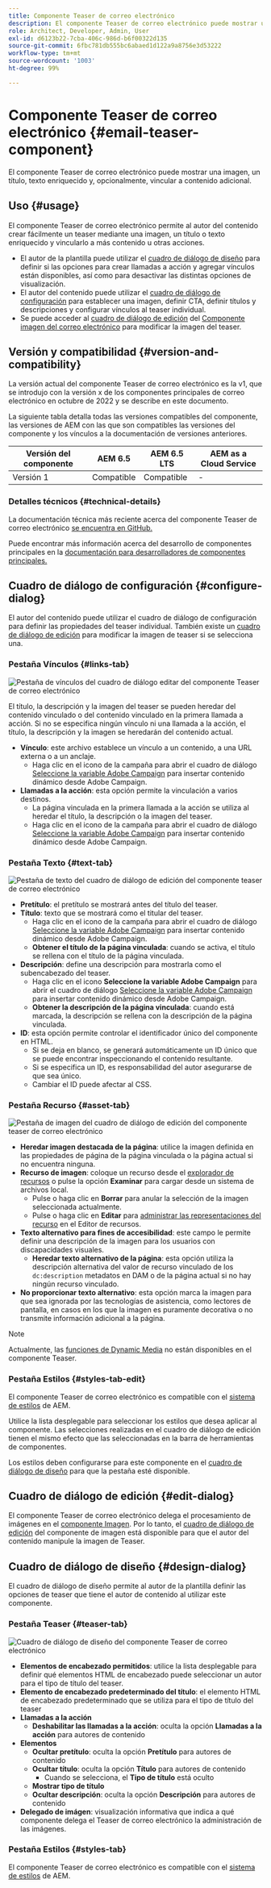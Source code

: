 ```yaml
---
title: Componente Teaser de correo electrónico
description: El componente Teaser de correo electrónico puede mostrar una imagen, un título, texto enriquecido y, opcionalmente, vincular a contenido adicional.
role: Architect, Developer, Admin, User
exl-id: d6123b22-7cba-406c-986d-b6f00322d135
source-git-commit: 6fbc781db555bc6abaed1d122a9a8756e3d53222
workflow-type: tm+mt
source-wordcount: '1003'
ht-degree: 99%

---
```



# Componente Teaser de correo electrónico {#email-teaser-component}

El componente Teaser de correo electrónico puede mostrar una imagen, un título, texto enriquecido y, opcionalmente, vincular a contenido adicional.

## Uso {#usage}

El componente Teaser de correo electrónico permite al autor del contenido crear fácilmente un teaser mediante una imagen, un título o texto enriquecido y vincularlo a más contenido u otras acciones.

* El autor de la plantilla puede utilizar el [cuadro de diálogo de diseño](#design-dialog) para definir si las opciones para crear llamadas a acción y agregar vínculos están disponibles, así como para desactivar las distintas opciones de visualización.
* El autor del contenido puede utilizar el [cuadro de diálogo de configuración](#configure-dialog) para establecer una imagen, definir CTA, definir títulos y descripciones y configurar vínculos al teaser individual.
* Se puede acceder al [cuadro de diálogo de edición](image.md#edit-dialog) del [Componente imagen del correo electrónico](image.md) para modificar la imagen del teaser.

## Versión y compatibilidad {#version-and-compatibility}

La versión actual del componente Teaser de correo electrónico es la v1, que se introdujo con la versión x de los componentes principales de correo electrónico en octubre de 2022 y se describe en este documento.

La siguiente tabla detalla todas las versiones compatibles del componente, las versiones de AEM con las que son compatibles las versiones del componente y los vínculos a la documentación de versiones anteriores.

| Versión del componente | AEM 6.5 | AEM 6.5 LTS | AEM as a Cloud Service |
|---|---|---|---|
| Versión 1 | Compatible | Compatible | - |

### Detalles técnicos {#technical-details}

La documentación técnica más reciente acerca del componente Teaser de correo electrónico [se encuentra en GitHub.](https://adobe.com/go/aem_cmp_tech_email_teaser_v1)

Puede encontrar más información acerca del desarrollo de componentes principales en la [documentación para desarrolladores de componentes principales.](/help/developing/overview.md)

## Cuadro de diálogo de configuración {#configure-dialog}

El autor del contenido puede utilizar el cuadro de diálogo de configuración para definir las propiedades del teaser individual. También existe un [cuadro de diálogo de edición](#edit-dialog) para modificar la imagen de teaser si se selecciona una.

### Pestaña Vínculos {#links-tab}

![Pestaña de vínculos del cuadro de diálogo editar del componente Teaser de correo electrónico](/help/email/assets/email-teaser-edit-links.png)

El título, la descripción y la imagen del teaser se pueden heredar del contenido vinculado o del contenido vinculado en la primera llamada a acción. Si no se especifica ningún vínculo ni una llamada a la acción, el título, la descripción y la imagen se heredarán del contenido actual.

* **Vínculo**: este archivo establece un vínculo a un contenido, a una URL externa o a un anclaje.
   * Haga clic en el icono de la campaña para abrir el cuadro de diálogo [Seleccione la variable Adobe Campaign](/help/email/campaign-variables.md) para insertar contenido dinámico desde Adobe Campaign.
* **Llamadas a la acción**: esta opción permite la vinculación a varios destinos.
   * La página vinculada en la primera llamada a la acción se utiliza al heredar el título, la descripción o la imagen del teaser.
   * Haga clic en el icono de la campaña para abrir el cuadro de diálogo [Seleccione la variable Adobe Campaign](/help/email/campaign-variables.md) para insertar contenido dinámico desde Adobe Campaign.

### Pestaña Texto {#text-tab}

![Pestaña de texto del cuadro de diálogo de edición del componente teaser de correo electrónico](/help/email/assets/email-teaser-edit-text.png)

* **Pretítulo**: el pretítulo se mostrará antes del título del teaser.
* **Título**: texto que se mostrará como el titular del teaser.
   * Haga clic en el icono de la campaña para abrir el cuadro de diálogo [Seleccione la variable Adobe Campaign](/help/email/campaign-variables.md) para insertar contenido dinámico desde Adobe Campaign.
   * **Obtener el título de la página vinculada**: cuando se activa, el título se rellena con el título de la página vinculada.
* **Descripción**: define una descripción para mostrarla como el subencabezado del teaser.
   * Haga clic en el icono **Seleccione la variable Adobe Campaign** para abrir el cuadro de diálogo [Seleccione la variable Adobe Campaign](/help/email/campaign-variables.md) para insertar contenido dinámico desde Adobe Campaign.
   * **Obtener la descripción de la página vinculada**: cuando está marcada, la descripción se rellena con la descripción de la página vinculada.
* **ID**: esta opción permite controlar el identificador único del componente en HTML.
   * Si se deja en blanco, se generará automáticamente un ID único que se puede encontrar inspeccionando el contenido resultante.
   * Si se especifica un ID, es responsabilidad del autor asegurarse de que sea único.
   * Cambiar el ID puede afectar al CSS.

### Pestaña Recurso {#asset-tab}

![Pestaña de imagen del cuadro de diálogo de edición del componente teaser de correo electrónico](/help/email/assets/email-teaser-edit-image.png)

* **Heredar imagen destacada de la página**: utilice la imagen definida en las propiedades de página de la página vinculada o la página actual si no encuentra ninguna.
* **Recurso de imagen**: coloque un recurso desde el [explorador de recursos](https://experienceleague.adobe.com/docs/experience-manager-cloud-service/sites/authoring/fundamentals/environment-tools.html?lang=es) o pulse la opción **Examinar** para cargar desde un sistema de archivos local.
   * Pulse o haga clic en **Borrar** para anular la selección de la imagen seleccionada actualmente.
   * Pulse o haga clic en **Editar** para [administrar las representaciones del recurso](https://experienceleague.adobe.com/docs/experience-manager-cloud-service/assets/manage/manage-digital-assets.html?lang=es) en el Editor de recursos.
* **Texto alternativo para fines de accesibilidad**: este campo le permite definir una descripción de la imagen para los usuarios con discapacidades visuales.
   * **Heredar texto alternativo de la página**: esta opción utiliza la descripción alternativa del valor de recurso vinculado de los `dc:description` metadatos en DAM o de la página actual si no hay ningún recurso vinculado.
* **No proporcionar texto alternativo**: esta opción marca la imagen para que sea ignorada por las tecnologías de asistencia, como lectores de pantalla, en casos en los que la imagen es puramente decorativa o no transmite información adicional a la página.

>[!NOTE]
>
>Actualmente, las [funciones de Dynamic Media](image.md#dynamic-media) no están disponibles en el componente Teaser.

### Pestaña Estilos {#styles-tab-edit}

El componente Teaser de correo electrónico es compatible con el [sistema de estilos](/help/get-started/authoring.md#component-styling) de AEM.

Utilice la lista desplegable para seleccionar los estilos que desea aplicar al componente. Las selecciones realizadas en el cuadro de diálogo de edición tienen el mismo efecto que las seleccionadas en la barra de herramientas de componentes.

Los estilos deben configurarse para este componente en el [cuadro de diálogo de diseño](#design-dialog) para que la pestaña esté disponible.

## Cuadro de diálogo de edición {#edit-dialog}

El componente Teaser de correo electrónico delega el procesamiento de imágenes en el [componente Imagen](image.md). Por lo tanto, el [cuadro de diálogo de edición](image.md#edit-dialog) del componente de imagen está disponible para que el autor del contenido manipule la imagen de Teaser.

## Cuadro de diálogo de diseño {#design-dialog}

El cuadro de diálogo de diseño permite al autor de la plantilla definir las opciones de teaser que tiene el autor de contenido al utilizar este componente.

### Pestaña Teaser {#teaser-tab}

![Cuadro de diálogo de diseño del componente Teaser de correo electrónico](/help/email/assets/email-teaser-design.png)

* **Elementos de encabezado permitidos**: utilice la lista desplegable para definir qué elementos HTML de encabezado puede seleccionar un autor para el tipo de título del teaser.
* **Elemento de encabezado predeterminado del título**: el elemento HTML de encabezado predeterminado que se utiliza para el tipo de título del teaser
* **Llamadas a la acción**
   * **Deshabilitar las llamadas a la acción**: oculta la opción **Llamadas a la acción** para autores de contenido
* **Elementos**
   * **Ocultar pretítulo**: oculta la opción **Pretítulo** para autores de contenido
   * **Ocultar título**: oculta la opción **Título** para autores de contenido
      * Cuando se selecciona, el **Tipo de título** está oculto
   * **Mostrar tipo de título**
   * **Ocultar descripción**: oculta la opción **Descripción** para autores de contenido
* **Delegado de imágen**: visualización informativa que indica a qué componente delega el Teaser de correo electrónico la administración de las imágenes.

### Pestaña Estilos {#styles-tab}

El componente Teaser de correo electrónico es compatible con el [sistema de estilos](/help/get-started/authoring.md#component-styling) de AEM.
